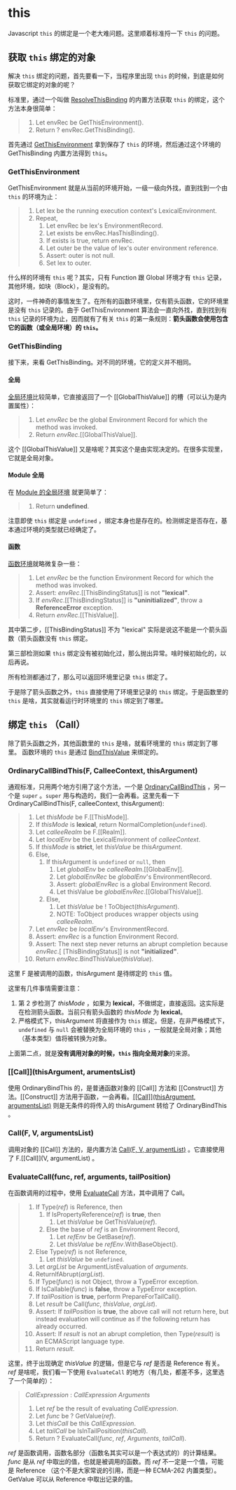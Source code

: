 # this

Javascript `this` 的绑定是一个老大难问题。这里顺着标准捋一下 `this` 的问题。

## 获取 `this` 绑定的对象

解决 `this` 绑定的问题，首先要看一下，当程序里出现 `this` 的时候，到底是如何获取它绑定的对象的呢？

标准里，通过一个叫做 [ResolveThisBinding](https://www.ecma-international.org/ecma-262/#sec-resolvethisbinding) 的内置方法获取 `this` 的绑定，这个方法本身很简单：

> 1. Let envRec be GetThisEnvironment().
> 2. Return ? envRec.GetThisBinding().

首先通过 [GetThisEnvironment](https://www.ecma-international.org/ecma-262/#sec-getthisenvironment) 拿到保存了 `this` 的环境，然后通过这个环境的 GetThisBinding 内置方法得到 `this`。

### GetThisEnvironment

GetThisEnvironment 就是从当前的环境开始，一级一级向外找，直到找到一个由 `this` 的环境为止：

> 1. Let lex be the running execution context's LexicalEnvironment.
> 2. Repeat,
>    1. Let envRec be lex's EnvironmentRecord.
>    1. Let exists be envRec.HasThisBinding().
>    1. If exists is true, return envRec.
>    1. Let outer be the value of lex's outer environment reference.
>    1. Assert: outer is not null.
>    1. Set lex to outer.

什么样的环境有 `this` 呢？其实，只有 Function 跟 Global 环境才有 `this` 记录，其他环境，如块（Block），是没有的。

这时，一件神奇的事情发生了。在所有的函数环境里，仅有箭头函数，它的环境里是没有 `this` 记录的。由于 GetThisEnvironment 算法会一直向外找，直到找到有 `this` 记录的环境为止，因而就有了有关 `this` 的第一条规则：**箭头函数会使用包含它的函数（或全局环境）的 `this`。**

### GetThisBinding

接下来，来看 GetThisBinding。对不同的环境，它的定义并不相同。

#### 全局
[全局环境](https://www.ecma-international.org/ecma-262/#sec-global-environment-records-getthisbinding)比较简单，它直接返回了一个 [[GlobalThisValue]] 的槽（可以认为是内置属性）：

> 1. Let *envRec* be the global Environment Record for which the method was invoked.
> 1. Return *envRec*.[[GlobalThisValue]].

这个 [[GlobalThisValue]] 又是啥呢？其实这个是由实现决定的。在很多实现里，它就是全局对象。

#### Module 全局

在 [Module 的全局环境](https://www.ecma-international.org/ecma-262/#sec-module-environment-records-getthisbinding) 就更简单了：

> 1. Return **undefined**.

注意即使 `this` 绑定是 `undefined` ，绑定本身也是存在的。检测绑定是否存在，基本通过环境的类型就已经确定了。

#### 函数

[函数环境](https://www.ecma-international.org/ecma-262/#sec-function-environment-records-getthisbinding)就略微复杂一些：

> 1. Let *envRec* be the function Environment Record for which the method was invoked.
> 1. Assert: *envRec*.[[ThisBindingStatus]] is not **"lexical"**.
> 1. If *envRec*.[[ThisBindingStatus]] is **"uninitialized"**, throw a **ReferenceError** exception.
> 1. Return *envRec*.[[ThisValue]].

其中第二步，[[ThisBindingStatus]] 不为 "lexical" 实际是说这不能是一个箭头函数（箭头函数没有 `this` 绑定。

第三部检测如果 `this` 绑定没有被初始化过，那么抛出异常。啥时候初始化的，以后再说。

所有检测都通过了，那么可以返回环境里记录 `this` 绑定了。

于是除了箭头函数之外，`this` 直接使用了环境里记录的 `this` 绑定。于是函数里的 `this` 是啥，其实就看运行时环境里的 `this` 绑定到了哪里。

## 绑定 `this` （Call）

除了箭头函数之外，其他函数里的 `this` 是啥，就看环境里的 `this` 绑定到了哪里。
函数环境的 `this` 是通过 [BindThisValue](https://www.ecma-international.org/ecma-262/#sec-bindthisvalue) 来绑定的。

### OrdinaryCallBindThis(F, CalleeContext, thisArgument)

通观标准，只用两个地方引用了这个方法，一个是 [OrdinaryCallBindThis](https://www.ecma-international.org/ecma-262/#sec-bindthisvalue) ，另一个是 `super` 。`super` 用与构造的，我们一会再看。这里先看一下 OrdinaryCallBindThis(F, calleeContext, thisArgument):

> 1. Let *thisMode* be F.[[ThisMode]].
> 1. If *thisMode* is **lexical**, return NormalCompletion(`undefined`).
> 1. Let *calleeRealm* be F.[[Realm]].
> 1. Let *localEnv* be the LexicalEnvironment of *calleeContext*.
> 1. If *thisMode* is **strict**, let *thisValue* be *thisArgument*.
> 1. Else,
>    1. If thisArgument is `undefined` or `null`, then
>       1. Let *globalEnv* be *calleeRealm*.[[GlobalEnv]].
>       1. Let *globalEnvRec* be *globalEnv*'s EnvironmentRecord.
>       1. Assert: *globalEnvRec* is a global Environment Record.
>       1. Let thisValue be *globalEnvRec*.[[GlobalThisValue]].
>    1. Else,
>       1. Let *thisValue* be ! ToObject(*thisArgument*).
>       1. NOTE: ToObject produces wrapper objects using *calleeRealm*.
> 1. Let *envRec* be *localEnv*'s EnvironmentRecord.
> 1. Assert: *envRec* is a function Environment Record.
> 1. Assert: The next step never returns an abrupt completion because *envRec*.[ [ThisBindingStatus]] is not **"initialized"**.
> 1. Return *envRec*.BindThisValue(*thisValue*).

这里 F 是被调用的函数，thisArgument 是待绑定的 `this` 值。

这里有几件事情需要注意：

1. 第 2 步检测了 *thisMode* ，如果为 **lexical**，不做绑定，直接返回。这实际是在检测箭头函数。当前只有箭头函数的 *thisMode* 为 **lexical**。
2. 严格模式下，thisArgument 将直接作为 `this` 绑定。但是，在非严格模式下，`undefined` 与 `null` 会被替换为全局环境的 `this` ，一般就是全局对象；其他（基本类型）值将被转换为对象。

上面第二点，就是**没有调用对象的时候，`this` 指向全局对象**的来源。

### [[Call]](thisArgument, arumentsList)

使用 OrdinaryBindThis 的，是普通函数对象的 [[Call]] 方法和 [[Construct]] 方法。[[Construct]] 方法用于函数，一会再看。[[[Call]](thisArgument, argumentsList)](https://www.ecma-international.org/ecma-262/#sec-ecmascript-function-objects-call-thisargument-argumentslist) 则是无条件的将传入的 thisArgument 转给了 OrdinaryBindThis 。

### Call(F, V, argumentsList)

调用对象的 [[Call]] 方法的，是内置方法 [Call(F, V, argumentList)](https://www.ecma-international.org/ecma-262/#sec-call) 。它直接使用了 F.[[Call]](V, argumentList) 。

### EvaluateCall(func, ref, arguments, tailPosition)

在函数调用的过程中，使用 [EvaluateCall](https://www.ecma-international.org/ecma-262/#sec-evaluatecall) 方法，其中调用了 Call。

> 1. If Type(*ref*) is Reference, then
>    1. If IsPropertyReference(*ref*) is **true**, then
>       1. Let *thisValue* be GetThisValue(*ref*).
>    1. Else the base of *ref* is an Environment Record,
>       1. Let *refEnv* be GetBase(*ref*).
>       1. Let *thisValue* be *refEnv*.WithBaseObject().
> 1. Else Type(*ref*) is not Reference,
>    1. Let *thisValue* be `undefined`.
> 1. Let *argList* be ArgumentListEvaluation of *arguments*.
> 1. ReturnIfAbrupt(*argList*).
> 1. If Type(*func*) is not Object, throw a TypeError exception.
> 1. If IsCallable(*func*) is **false**, throw a TypeError exception.
> 1. If *tailPosition* is **true**, perform PrepareForTailCall().
> 1. Let *result* be Call(*func*, *thisValue*, *argList*).
> 1. Assert: If *tailPosition* is **true**, the above call will not return here, but instead evaluation will continue as if the following return has already occurred.
> 1. Assert: If *result* is not an abrupt completion, then Type(*result*) is an ECMAScript language type.
> 1. Return *result*.

这里，终于出现确定 *thisValue* 的逻辑，但是它与 *ref* 是否是 Reference 有关。*ref* 是啥呢，我们看一下使用 `EvaluateCall` 的地方（有几处，都差不多，这里选了一个简单的）：

> *CallExpression* : *CallExpression* *Arguments*
>
> 1. Let *ref* be the result of evaluating *CallExpression*.
> 1. Let *func* be ? GetValue(*ref*).
> 1. Let *thisCall* be this *CallExpression*.
> 1. Let *tailCall* be IsInTailPosition(*thisCall*).
> 1. Return ? EvaluateCall(*func*, *ref*, *Arguments*, *tailCall*).

*ref* 是函数调用，函数名部分（函数名其实可以是一个表达式的）的计算结果。*func* 是从 *ref* 中取出的值，也就是被调用的函数。而 *ref* 不一定是一个值，可能是 Reference （这个不是大家常说的引用，而是一种 ECMA-262 内置类型）。GetValue 可以从 Reference 中取出记录的值。



